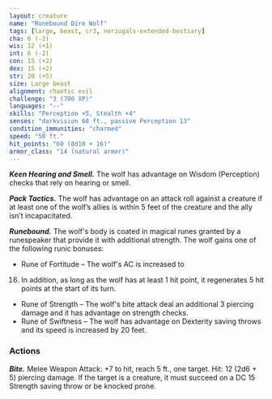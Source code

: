 ```yaml
---
layout: creature
name: "Runebound Dire Wolf"
tags: [large, beast, cr3, nerzugals-extended-bestiary]
cha: 6 (-2)
wis: 12 (+1)
int: 6 (-2)
con: 15 (+2)
dex: 15 (+2)
str: 20 (+5)
size: Large beast
alignment: chaotic evil
challenge: "3 (700 XP)"
languages: "--"
skills: "Perception +5, Stealth +4"
senses: "darkvision 60 ft., passive Perception 13"
condition_immunities: "charmed"
speed: "50 ft."
hit_points: "60 (8d10 + 16)"
armor_class: "14 (natural armor)"
---
```


***Keen Hearing and Smell.*** The wolf has advantage on
Wisdom (Perception) checks that rely on hearing or
smell.

***Pack Tactics.*** The wolf has advantage on an attack
roll against a creature if at least one of the wolf’s
allies is within 5 feet of the creature and the ally
isn’t incapacitated.

***Runebound.*** The wolf's body is coated in magical
runes granted by a runespeaker that provide it with
additional strength. The wolf gains one of the
following runic bonuses:
* Rune of Fortitude – The wolf's AC is increased to
16. In addition, as long as the wolf has at least 1
hit point, it regenerates 5 hit points at the start
of its turn.
* Rune of Strength – The wolf's bite attack deal an
additional 3 piercing damage and it has
advantage on strength checks.
* Rune of Swiftness – The wolf has advantage on
Dexterity saving throws and its speed is
increased by 20 feet.

### Actions

***Bite.*** Melee Weapon Attack: +7 to hit, reach 5 ft.,
one target. Hit: 12 (2d6 + 5) piercing damage. If
the target is a creature, it must succeed on a DC 15
Strength saving throw or be knocked prone.
